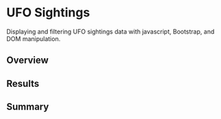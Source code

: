 # UFO Sightings
Displaying and filtering UFO sightings data with javascript, Bootstrap, and DOM manipulation.

## Overview

## Results

## Summary
